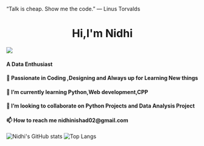 “Talk is cheap. Show me the code.” ― Linus Torvalds

<h1 align = 'center'>Hi,I'm Nidhi</h1>

![](https://komarev.com/ghpvc/?username=nidhi-2619)

 <h4> A Data Enthusiast</h4>
 
 <h4>👀 Passionate in Coding ,Designing and Always up for Learning New things</h4>
    
 <h4> 🌱 I’m currently learning Python,Web development,CPP</h4>
    
 <h4>💞️ I’m looking to collaborate on Python Projects and Data Analysis Project</h4>
    
 <h4>📫 How to reach me nidhinishad02@gmail.com</h4>
<!---
nidhi-2619/nidhi-2619 is a ✨ special ✨ repository because its `README.md` (this file) appears on your GitHub profile.
You can click the Preview link to take a look at your changes.
--->

<!-- ## 🧰 Languages and Tools:
<p align="center">
<img src="https://raw.githubusercontent.com/github/explore/80688e429a7d4ef2fca1e82350fe8e3517d3494d/topics/python/python.png" alt="Python" height="40" style="vertical-align:top; margin:4px">
<img src="https://raw.githubusercontent.com/github/explore/80688e429a7d4ef2fca1e82350fe8e3517d3494d/topics/javascript/javascript.png" alt="Javascript" height="40" style="vertical-align:top; margin:4px">

</p> -->

![Nidhi's GitHub stats](https://github-readme-stats.vercel.app/api/?username=nidhi-2619&show_icons=true&theme=radical&count_private=true)
![Top Langs](https://github-readme-stats.vercel.app/api/top-langs/?username=nidhi-2619&langs_count=5&theme=radical)

